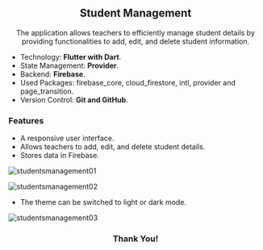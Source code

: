 <h2 align="center">Student Management</h2>

<p align="center">The application allows teachers to efficiently manage student details by providing functionalities to add, edit, and delete student information.</p>

- Technology: **Flutter with Dart**.
- State Management: **Provider**.
- Backend: **Firebase**.
- Used Packages: firebase_core, cloud_firestore, intl, provider and page_transition.
- Version Control: **Git and GitHub**.

<h3 align="left">Features</h3>

- A responsive user interface.
- Allows teachers to add, edit, and delete student details.
- Stores data in Firebase.

![studentsmanagement01](https://github.com/unaismnr/student-management/assets/160374686/3559bad2-f03c-406c-ac35-3146d86450c9)

![studentsmanagement02](https://github.com/unaismnr/student-management/assets/160374686/6b060401-9a47-4b8e-be89-729bcec2353f)

- The theme can be switched to light or dark mode.

![studentsmanagement03](https://github.com/unaismnr/student-management/assets/160374686/2b89bd4a-69a0-4f9a-b6ab-453d7cf8ae44)

<h3 align="center">Thank You!</h3>
